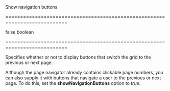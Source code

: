 <!--**
/*-------------------------------------------
    Auto-generated file. Do not modify.
-------------------------------------------

**-->
<!--d-->Show navigation buttons<!--/d-->
===========================================================================
<!--default-->false<!--/default-->
<!--type-->boolean<!--/type-->
===========================================================================

<!--shortDescription-->
Specifies whether or not to display buttons that switch the grid to the previous or next page.
<!--/shortDescription-->

<!--fullDescription-->
Although the page navigator already contains clickable page numbers, you can also supply it with buttons that navigate a user to the previous or next page. To do this, set the **showNavigationButtons** option to *true*.
<!--/fullDescription-->